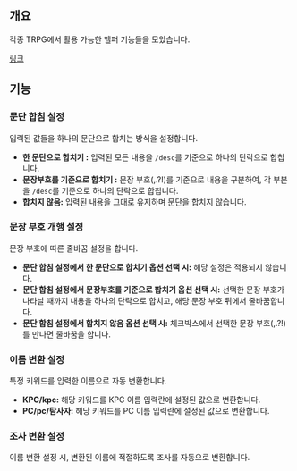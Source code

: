 ## 개요

각종 TRPG에서 활용 가능한 헬퍼 기능들을 모았습니다.

[링크](https://jeongjy05.github.io/simple.trpg.helper/)

## 기능
### 문단 합침 설정
입력된 값들을 하나의 문단으로 합치는 방식을 설정합니다.

* **한 문단으로 합치기 :** 입력된 모든 내용을 `/desc`를 기준으로 하나의 단락으로 합칩니다.
* **문장부호를 기준으로 합치기 :** 문장 부호(,.?!)를 기준으로 내용을 구분하여, 각 부분을 `/desc`를 기준으로 하나의 단락으로 합칩니다.
* **합치지 않음:** 입력된 내용을 그대로 유지하며 문단을 합치지 않습니다.

### 문장 부호 개행 설정

문장 부호에 따른 줄바꿈 설정을 합니다.

* **문단 합침 설정에서 한 문단으로 합치기 옵션 선택 시:** 해당 설정은 적용되지 않습니다.
* **문단 합침 설정에서 문장부호를 기준으로 합치기 옵션 선택 시:** 선택한 문장 부호가 나타날 때까지 내용을 하나의 단락으로 합치고, 해당 문장 부호 뒤에서 줄바꿈합니다.
* **문단 합침 설정에서 합치지 않음 옵션 선택 시:** 체크박스에서 선택한 문장 부호(,.?!)를 만나면 줄바꿈을 합니다.

### 이름 변환 설정

특정 키워드를 입력한 이름으로 자동 변환합니다.

* **KPC/kpc:** 해당 키워드를 KPC 이름 입력란에 설정된 값으로 변환합니다.
* **PC/pc/탐사자:** 해당 키워드를 PC 이름 입력란에 설정된 값으로 변환합니다.

### 조사 변환 설정
이름 변환 설정 시, 변환된 이름에 적절하도록 조사를 자동으로 변환합니다.
